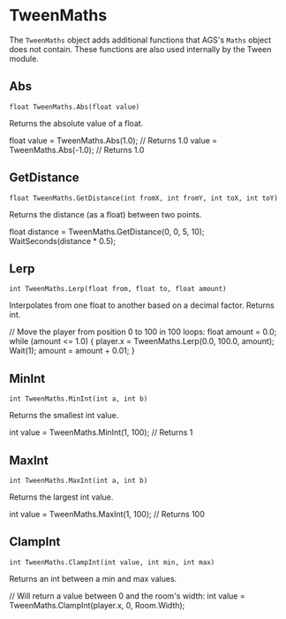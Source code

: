 # TweenMaths

The `TweenMaths` object adds additional functions that AGS's `Maths` object does not contain.
These functions are also used internally by the Tween module.

## Abs

`float TweenMaths.Abs(float value)`

Returns the absolute value of a float.

float value = TweenMaths.Abs(1.0); // Returns 1.0
value = TweenMaths.Abs(-1.0);      // Returns 1.0

## GetDistance

`float TweenMaths.GetDistance(int fromX, int fromY, int toX, int toY)`

Returns the distance (as a float) between two points.

float distance = TweenMaths.GetDistance(0, 0, 5, 10);
WaitSeconds(distance * 0.5);

## Lerp

`int TweenMaths.Lerp(float from, float to, float amount)`

Interpolates from one float to another based on a decimal factor. Returns int.

// Move the player from position 0 to 100 in 100 loops:
float amount = 0.0;
while (amount <= 1.0) {
  player.x = TweenMaths.Lerp(0.0, 100.0, amount);
  Wait(1);
  amount = amount + 0.01;
}

## MinInt

`int TweenMaths.MinInt(int a, int b)`

Returns the smallest int value.

int value = TweenMaths.MinInt(1, 100); // Returns 1

## MaxInt

`int TweenMaths.MaxInt(int a, int b)`

Returns the largest int value.

int value = TweenMaths.MaxInt(1, 100); // Returns 100

## ClampInt

`int TweenMaths.ClampInt(int value, int min, int max)`

Returns an int between a min and max values.

// Will return a value between 0 and the room's width:
int value = TweenMaths.ClampInt(player.x, 0, Room.Width);
